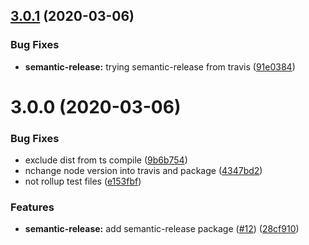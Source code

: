 ## [3.0.1](https://github.com/Rogger794/iam-policies/compare/v3.0.0...v3.0.1) (2020-03-06)


### Bug Fixes

* **semantic-release:** trying semantic-release from travis ([91e0384](https://github.com/Rogger794/iam-policies/commit/91e0384e56af1b0bbaf8d031f2aa8a2158487f80))

# 3.0.0 (2020-03-06)


### Bug Fixes

* exclude dist from ts compile ([9b6b754](https://github.com/Rogger794/iam-policies/commit/9b6b7545bae513100f52b76f8adb230990dbad80))
* nchange node version into travis and package ([4347bd2](https://github.com/Rogger794/iam-policies/commit/4347bd274ed774db84d18584e94b8184befebe0a))
* not rollup test files ([e153fbf](https://github.com/Rogger794/iam-policies/commit/e153fbf5d6d4325ed9ee3d3bd834877d574c2695))


### Features

* **semantic-release:** add semantic-release package ([#12](https://github.com/Rogger794/iam-policies/issues/12)) ([28cf910](https://github.com/Rogger794/iam-policies/commit/28cf9102ca85db4f9dde7907ea3c0b1790e73600))
